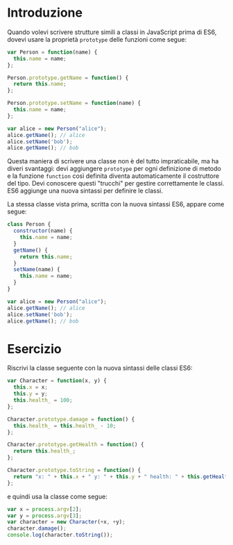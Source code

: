 # Introduzione
Quando volevi scrivere strutture simili a classi in JavaScript prima di ES6, dovevi usare la proprietà `prototype` delle funzioni come segue:

```javascript
var Person = function(name) {
  this.name = name;
};

Person.prototype.getName = function() {
  return this.name;
};

Person.prototype.setName = function(name) {
  this.name = name;
};

var alice = new Person("alice");
alice.getName(); // alice
alice.setName('bob');
alice.getName(); // bob
```

Questa maniera di scrivere una classe non è del tutto impraticabile, ma ha diveri
svantaggi: devi aggiungere `prototype` per ogni definizione di metodo e la funzione
`function` così definita diventa automaticamente il costruttore del tipo.
Devi conoscere questi "trucchi" per gestire correttamente le classi. ES6 aggiunge una nuova sintassi per definire le classi.

La stessa classe vista prima, scritta con la nuova sintassi ES6, appare come segue:

```javascript
class Person {
  constructor(name) {
    this.name = name;
  }
  getName() {
    return this.name;
  }
  setName(name) {
    this.name = name;
  }
}

var alice = new Person("alice");
alice.getName(); // alice
alice.setName('bob');
alice.getName(); // bob
```

# Esercizio

Riscrivi la classe seguente con la nuova sintassi delle classi ES6:

```javascript
var Character = function(x, y) {
  this.x = x;
  this.y = y;
  this.health_ = 100;
};

Character.prototype.damage = function() {
  this.health_ = this.health_ - 10;
};

Character.prototype.getHealth = function() {
  return this.health_;
};

Character.prototype.toString = function() {
  return "x: " + this.x + " y: " + this.y + " health: " + this.getHealth();
};
```

e quindi usa la classe come segue:

```javascript
var x = process.argv[2];
var y = process.argv[3];
var character = new Character(+x, +y);
character.damage();
console.log(character.toString());
```
